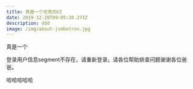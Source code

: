 ```yaml
---
title: 真是一个优秀的UI
date: 2019-12-28T09:05:20.271Z
description: ddd
image: /img/about-jumbotron.jpg
---
```

真是一个

登录用户信息segment不存在，请重新登录。请各位帮助排查问题谢谢各位爸爸。

哈哈哈哈哈

